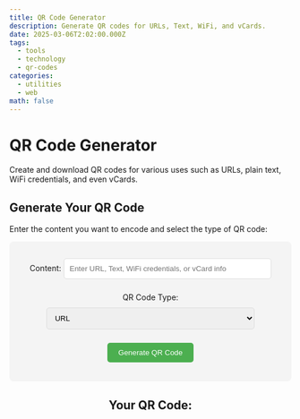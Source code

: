 ```yaml
---
title: QR Code Generator
description: Generate QR codes for URLs, Text, WiFi, and vCards.
date: 2025-03-06T2:02:00.000Z
tags:
  - tools
  - technology
  - qr-codes
categories:
  - utilities
  - web
math: false
---
```


# QR Code Generator

Create and download QR codes for various uses such as URLs, plain text, WiFi credentials, and even vCards.

## Generate Your QR Code

Enter the content you want to encode and select the type of QR code:

<form id="qrForm">
  <label for="qrInput">Content:</label>
  <input type="text" id="qrInput" placeholder="Enter URL, Text, WiFi credentials, or vCard info" required>
  
  <label for="qrType">QR Code Type:</label>
  <select id="qrType">
    <option value="url">URL</option>
    <option value="text">Text</option>
    <option value="wifi">WiFi</option>
    <option value="vcard">vCard</option>
  </select>
  
  <button type="submit">Generate QR Code</button>
</form>

<div id="qrCodeContainer" style="margin-top: 20px;">
  <h2>Your QR Code:</h2>
  <div id="qrCodeOutput"></div>
</div>

<script src="https://cdnjs.cloudflare.com/ajax/libs/jquery/3.6.0/jquery.min.js"></script>
<script src="https://cdn.rawgit.com/davidshimjs/qrcodejs/gh-pages/qrcode.min.js"></script>
<script>
  $(document).ready(function() {
    $('#qrForm').submit(function(event) {
      event.preventDefault();
      
      var content = $('#qrInput').val();
      var type = $('#qrType').val();
      
      // Check if content is empty
      if (!content) {
        alert('Please enter some content to generate the QR code.');
        return;
      }
      
      // Generate QR Code based on selected type
      var qrCode;
      if (type === 'wifi') {
        // WiFi QR Code format: WIFI:T:WPA;S:<SSID>;P:<password>;;
        var ssid = prompt("Enter your WiFi SSID");
        var password = prompt("Enter your WiFi password");
        content = `WIFI:T:WPA;S:${ssid};P:${password};;`;
      } else if (type === 'vcard') {
        // vCard format (simplified)
        var name = prompt("Enter name (e.g., John Doe)");
        var email = prompt("Enter email address (e.g., johndoe@example.com)");
        content = `BEGIN:VCARD\nVERSION:3.0\nFN:${name}\nEMAIL:${email}\nEND:VCARD`;
      }
      
      // Clear previous QR Code
      $('#qrCodeOutput').empty();
      
      // Create QR Code
      qrCode = new QRCode(document.getElementById('qrCodeOutput'), {
        text: content,
        width: 200,
        height: 200,
        colorDark : "#000000",
        colorLight : "#ffffff",
        correctLevel : QRCode.CorrectLevel.H
      });
    });
  });
</script>

<style>
  #qrForm {
    text-align: center;
    padding: 20px;
    background-color: #f4f4f4;
    border-radius: 8px;
    margin-bottom: 20px;
  }

  #qrForm input, #qrForm select {
    padding: 10px;
    margin: 10px 0;
    width: 80%;
    max-width: 400px;
    border: 1px solid #ddd;
    border-radius: 5px;
  }

  #qrForm button {
    background-color: #4CAF50;
    color: white;
    padding: 10px 20px;
    border: none;
    border-radius: 5px;
    cursor: pointer;
  }

  #qrForm button:hover {
    background-color: #45a049;
  }

  #qrCodeContainer {
    text-align: center;
  }

  #qrCodeOutput {
    margin-top: 20px;
    display: inline-block;
  }
</style>

